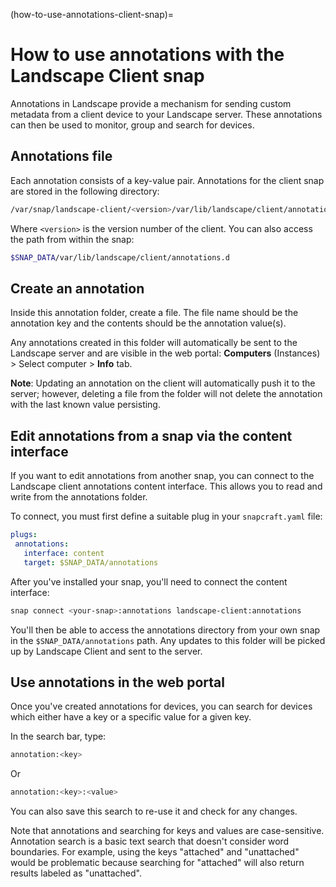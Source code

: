 (how-to-use-annotations-client-snap)=
# How to use annotations with the Landscape Client snap

Annotations in Landscape provide a mechanism for sending custom metadata from a client device to your Landscape server. These annotations can then be used to monitor, group and search for devices.

## Annotations file

Each annotation consists of a key-value pair. Annotations for the client snap are stored in the following directory:

```bash
/var/snap/landscape-client/<version>/var/lib/landscape/client/annotations.d`
```

Where `<version>` is the version number of the client. You can also access the path from within the snap:

```bash
$SNAP_DATA/var/lib/landscape/client/annotations.d
```
## Create an annotation

Inside this annotation folder, create a file. The file name should be the annotation key and the contents should be the annotation value(s). 

Any annotations created in this folder will automatically be sent to the Landscape server and are visible in the web portal: **Computers** (Instances) > Select computer > **Info** tab.

**Note**: Updating an annotation on the client will automatically push it to the server; however, deleting a file from the folder will not delete the annotation with the last known value persisting. 

## Edit annotations from a snap via the content interface

If you want to edit annotations from another snap, you can connect to the Landscape client annotations content interface. This allows you to read and write from the annotations folder.

To connect, you must first define a suitable plug in your `snapcraft.yaml` file:

```yaml
plugs:
 annotations:
   interface: content
   target: $SNAP_DATA/annotations
```

After you've installed your snap, you'll need to connect the content interface:

```bash
snap connect <your-snap>:annotations landscape-client:annotations
```

You'll then be able to access the annotations directory from your own snap in the `$SNAP_DATA/annotations` path. Any updates to this folder will be picked up by Landscape Client and sent to the server.

## Use annotations in the web portal

Once you've created annotations for devices, you can search for devices which either have a key or a specific value for a given key.

In the search bar, type:

```bash
annotation:<key>
```

Or

```bash
annotation:<key>:<value>
```

You can also save this search to re-use it and check for any changes. 

Note that annotations and searching for keys and values are case-sensitive. Annotation search is a basic text search that doesn't consider word boundaries. For example, using the keys "attached" and "unattached" would be problematic because searching for "attached" will also return results labeled as "unattached".

